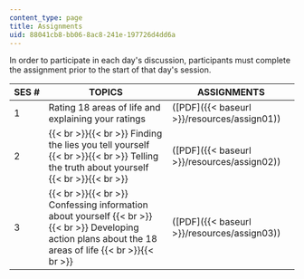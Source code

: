 ```yaml
---
content_type: page
title: Assignments
uid: 88041cb8-bb06-8ac8-241e-197726d4dd6a
---
```


In order to participate in each day's discussion, participants must complete the assignment prior to the start of that day's session.

| SES # | TOPICS | ASSIGNMENTS |
| --- | --- | --- |
| 1 | Rating 18 areas of life and explaining your ratings | ([PDF]({{< baseurl >}}/resources/assign01)) |
| 2 |  {{< br >}}{{< br >}} Finding the lies you tell yourself {{< br >}}{{< br >}} Telling the truth about yourself {{< br >}}{{< br >}}  | ([PDF]({{< baseurl >}}/resources/assign02)) |
| 3 |  {{< br >}}{{< br >}} Confessing information about yourself {{< br >}}{{< br >}} Developing action plans about the 18 areas of life {{< br >}}{{< br >}}  | ([PDF]({{< baseurl >}}/resources/assign03))